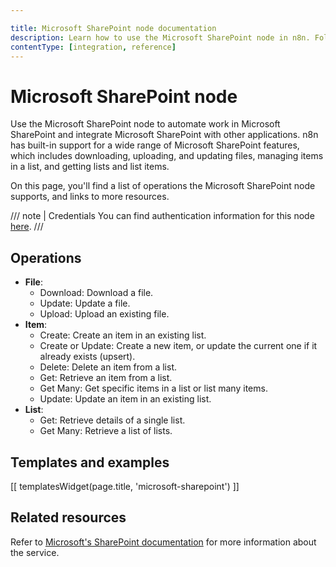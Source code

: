 ```yaml
---

title: Microsoft SharePoint node documentation
description: Learn how to use the Microsoft SharePoint node in n8n. Follow technical documentation to integrate Microsoft SharePoint node into your workflows.
contentType: [integration, reference]
---
```


# Microsoft SharePoint node

Use the Microsoft SharePoint node to automate work in Microsoft SharePoint and integrate Microsoft SharePoint with other applications. n8n has built-in support for a wide range of Microsoft SharePoint features, which includes downloading, uploading, and updating files, managing items in a list, and getting lists and list items.

On this page, you'll find a list of operations the Microsoft SharePoint node supports, and links to more resources.

///  note  | Credentials
You can find authentication information for this node [here](/integrations/builtin/credentials/microsoft.md).
///


## Operations

<!-- To avoid warning about "many" -->
<!-- vale from-write-good.Weasel = NO -->
* **File**:
	* Download: Download a file.
	* Update: Update a file.
	* Upload: Upload an existing file.
* **Item**:
	* Create: Create an item in an existing list.
	* Create or Update: Create a new item, or update the current one if it already exists (upsert).
	* Delete: Delete an item from a list.
	* Get: Retrieve an item from a list.
	* Get Many: Get specific items in a list or list many items.
	* Update: Update an item in an existing list.
* **List**:
	* Get: Retrieve details of a single list.
	* Get Many: Retrieve a list of lists.
<!-- vale from-write-good.Weasel = YES -->

## Templates and examples

<!-- see https://www.notion.so/n8n/Pull-in-templates-for-the-integrations-pages-37c716837b804d30a33b47475f6e3780 -->
[[ templatesWidget(page.title, 'microsoft-sharepoint') ]]

## Related resources

<!-- add a link to the service's documentation. This should usually go direct to the API docs -->
Refer to [Microsoft's SharePoint documentation](https://learn.microsoft.com/en-us/sharepoint/dev/sp-add-ins/get-to-know-the-sharepoint-rest-service) for more information about the service.

